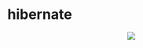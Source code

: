 # hibernate
<div style="display:flex; justify-content:center;">
  <img src="https://drive.google.com/file/d/1TDB_CSXGMyz7PAl6uRie8qbFpNEQdqaa/view?usp=sharing"
</div>

